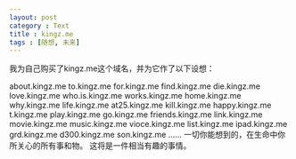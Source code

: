 ```yaml
---
layout: post
category : Text
title : kingz.me
tags : [随想, 未来]
---
```

我为自己购买了kingz.me这个域名，并为它作了以下设想：

about.kingz.me
to.kingz.me
for.kingz.me
find.kingz.me
die.kingz.me
love.kingz.me
who.is.kingz.me
works.kingz.me
home.kingz.me
why.kingz.me
life.kingz.me
at25.kingz.me
kill.kingz.me
happy.kingz.me
t.kingz.me
play.kingz.me
go.kingz.me
friends.kingz.me
link.kingz.me
movie.kingz.me
music.kingz.me
vioce.kingz.me
list.kingz.me
ipad.kingz.me
grd.kingz.me
d300.kingz.me
son.kingz.me
……
一切你能想到的，在生命中你所关心的所有事和物。 这将是一件相当有趣的事情。